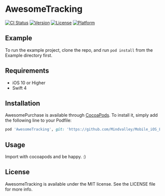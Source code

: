 # AwesomeTracking

[![CI Status](https://img.shields.io/travis/evandro@itsdayoff.com/AwesomeTracking.svg?style=flat)](https://travis-ci.org/evandro@itsdayoff.com/AwesomeTracking)
[![Version](https://img.shields.io/cocoapods/v/AwesomeTracking.svg?style=flat)](https://cocoapods.org/pods/AwesomeTracking)
[![License](https://img.shields.io/cocoapods/l/AwesomeTracking.svg?style=flat)](https://cocoapods.org/pods/AwesomeTracking)
[![Platform](https://img.shields.io/cocoapods/p/AwesomeTracking.svg?style=flat)](https://cocoapods.org/pods/AwesomeTracking)

## Example

To run the example project, clone the repo, and run `pod install` from the Example directory first.

## Requirements

- iOS 10 or Higher
- Swift 4

## Installation

AwesomePurchase is available through [CocoaPods](http://cocoapods.org). To install
it, simply add the following line to your Podfile:

```ruby
pod 'AwesomeTracking', git: 'https://github.com/Mindvalley/Mobile_iOS_Library_AwesomeTracking', tag: '0.1.3'
```
## Usage

Import with cocoapods and be happy. :)

## License

AwesomeTracking is available under the MIT license. See the LICENSE file for more info.

